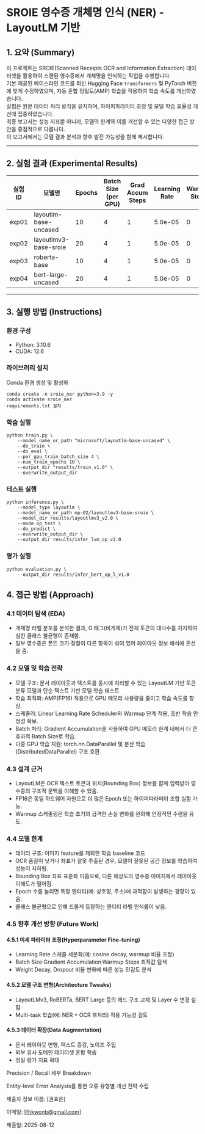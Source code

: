 # SROIE 영수증 개체명 인식 (NER) - LayoutLM 기반

## 1. 요약 (Summary)  
이 프로젝트는 SROIE(Scanned Receipts OCR and Information Extraction) 데이터셋을 활용하여 스캔된 영수증에서 개체명을 인식하는 작업을 수행합니다.  
기본 제공된 베이스라인 코드를 최신 Hugging Face `transformers` 및 PyTorch 버전에 맞게 수정하였으며, 자동 혼합 정밀도(AMP) 학습을 적용하여 학습 속도를 개선하였습니다.  
실험은 원본 데이터 처리 로직을 유지하며, 하이퍼파라미터 조정 및 모델 학습 효율성 개선에 집중하였습니다.  
최종 보고서는 성능 지표뿐 아니라, 모델의 한계와 이를 개선할 수 있는 다양한 접근 방안을 중점적으로 다룹니다.  
이 보고서에서는 모델 결과 분석과 향후 발전 가능성을 함께 제시합니다.  

---

## 2. 실험 결과 (Experimental Results)

| 실험 ID | 모델명                   | Epochs | Batch Size (per GPU) | Grad Accum Steps | Learning Rate | Warmup Steps | Weight Decay | Max Seq Length | Optimizer | Scheduler      | FP16  | F1 점수 (Dev) | F1 점수 (Test) | 비고                           |
|---------|--------------------------|--------|----------------------|------------------|---------------|--------------|--------------|----------------|-----------|----------------|-------|---------------|----------------|--------------------------------|
| exp01   | layoutlm-base-uncased     | 10     | 4                    | 1                | 5.0e-05       | 0            | 0.0          | 512            | AdamW     | Linear+Warmup  | False | 95.7911       | 86.0583        | Epoch 증가, batch 감소          |
| exp02   | layoutlmv3-base-sroie     | 20     | 4                    | 1                | 5.0e-05       | 0            | 0.0          | 512            | AdamW     | Linear+Warmup  | False | 94.3941       | 79.4784        | LayoutLMv3, Epoch 20            |
| exp03   | roberta-base              | 10     | 4                    | 1                | 5.0e-05       | 0            | 0.0          | 512            | AdamW     | Linear+Warmup  | False | 94.9281       | 76.3762        | RoBERTa, Epoch 10               |
| exp04   | bert-large-uncased        | 20     | 4                    | 1                | 5.0e-05       | 0            | 0.0          | 512            | AdamW     | Linear+Warmup  | False | 94.3941       | 79.4784        | Bert Large, Epoch 20            |


---

## 3. 실행 방법 (Instructions)

### 환경 구성
- Python: 3.10.6
- CUDA: 12.6

### 라이브러리 설치

Conda 환경 생성 및 활성화
```
conda create -n sroie_ner python=3.9 -y
conda activate sroie_ner
requirements.txt 설치
```

### 학습 실행
```
python train.py \
    --model_name_or_path "microsoft/layoutlm-base-uncased" \
    --do_train \
    --do_eval \
    --per_gpu_train_batch_size 4 \
    --num_train_epochs 10 \
    --output_dir "results/train_v1.0" \
    --overwrite_output_dir
```

### 테스트 실행
```
python inference.py \
    --model_type layoutlm \
    --model_name_or_path mp-02/layoutlmv3-base-sroie \
    --model_dir results/layoutlmv3_v2.0 \
    --mode op_test \
    --do_predict \
    --overwrite_output_dir \
    --output_dir results/infer_lvm_op_v2.0
```

### 평가 실행
```
python evaluation.py \
    --output_dir results/infer_bert_op_l_v1.0
```

## 4. 접근 방법 (Approach)
### 4.1 데이터 탐색 (EDA)
- 개체명 라벨 분포를 분석한 결과, O 태그(비개체)가 전체 토큰의 대다수를 차지하여 심한 클래스 불균형이 존재함.
- 일부 영수증은 폰트 크기·정렬이 다른 항목이 섞여 있어 레이아웃 정보 해석에 혼선을 줌.

### 4.2 모델 및 학습 전략
- 모델 구조: 문서 레이아웃과 텍스트를 동시에 처리할 수 있는 LayoutLM 기반 토큰 분류 모델과 단순 텍스트 기반 모델 학습 테스트
- 학습 최적화: AMP(FP16) 적용으로 GPU 메모리 사용량을 줄이고 학습 속도를 향상.
- 스케줄러: Linear Learning Rate Scheduler와 Warmup 단계 적용, 초반 학습 안정성 확보.
- Batch 처리: Gradient Accumulation을 사용하여 GPU 메모리 한계 내에서 더 큰 효과적 Batch Size로 학습.
- 다중 GPU 학습 지원: torch.nn.DataParallel 및 분산 학습(DistributedDataParallel) 구조 호환.

### 4.3 설계 근거
- LayoutLM은 OCR 텍스트 토큰과 위치(Bounding Box) 정보를 함께 입력받아 영수증의 구조적 문맥을 이해할 수 있음.
- FP16은 동일 하드웨어 자원으로 더 많은 Epoch 또는 하이퍼파라미터 조합 실험 가능.
- Warmup 스케줄링은 학습 초기의 급격한 손실 변화를 완화해 안정적인 수렴을 유도.

### 4.4 모델 한계
- 데이터 구조: 이미지 feature를 제외한 학습 baseline 코드 
- OCR 품질이 낮거나 좌표가 잘못 추출된 경우, 모델이 잘못된 공간 정보를 학습하여 성능이 저하됨.
- Bounding Box 좌표 표준화 미흡으로, 다른 해상도의 영수증 이미지에서 레이아웃 이해도가 떨어짐.
- Epoch 수를 늘리면 특정 엔티티(예: 상호명, 주소)에 과적합이 발생하는 경향이 있음.
- 클래스 불균형으로 인해 드물게 등장하는 엔티티 라벨 인식률이 낮음.

### 4.5 향후 개선 방향 (Future Work)
#### 4.5.1 미세 파라미터 조정(Hyperparameter Fine-tuning)
- Learning Rate 스케줄 세분화(예: cosine decay, warmup 비율 조정)
- Batch Size·Gradient Accumulation·Warmup Steps 최적값 탐색
- Weight Decay, Dropout 비율 변화에 따른 성능 민감도 분석

#### 4.5.2 모델 구조 변형(Architecture Tweaks)

- LayoutLMv3, RoBERTa, BERT Large 등의 헤드 구조 교체 및 Layer 수 변경 실험
- Multi-task 학습(예: NER + OCR 후처리) 적용 가능성 검토

#### 4.5.3 데이터 확장(Data Augmentation)
- 문서 레이아웃 변형, 텍스트 증강, 노이즈 주입
- 외부 유사 도메인 데이터셋 혼합 학습
- 정밀 평가 지표 확대

Precision / Recall 세부 Breakdown

Entity-level Error Analysis를 통한 오류 유형별 개선 전략 수립

제출자 정보
이름: [권효은]

이메일: [fhkwonb@gmail.com]

제출일: 2025-08-12

